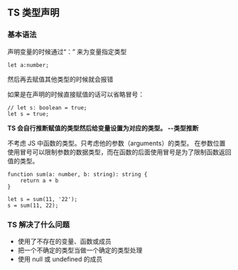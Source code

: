 ## TS 类型声明

### 基本语法
声明变量的时候通过“：” 来为变量指定类型
```
let a:number;
```
然后再去赋值其他类型的时候就会报错

如果是在声明的时候直接赋值的话可以省略冒号：
```
// let s: boolean = true;
let s = true;
```
**TS 会自行推断赋值的类型然后给变量设置为对应的类型。 --类型推断**


不考虑 JS 中函数的类型。只考虑他的参数（arguments）的类型。
在参数位置使用冒号可以限制参数的数据类型，而在函数的后面使用冒号是为了限制函数返回值的类型。
```
function sum(a: number, b: string): string {
    return a + b
}

let s = sum(11, '22');
s = sum(11, 22);
```



### TS 解决了什么问题

+ 使用了不存在的变量、函数或成员
+ 把一个不确定的类型当做一个确定的类型处理
+ 使用 null 或 undefined 的成员

